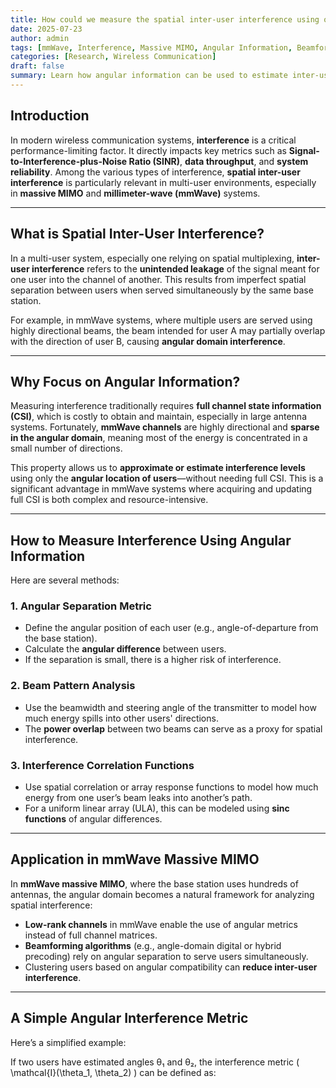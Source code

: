 ```yaml
---
title: How could we measure the spatial inter-user interference using only the angular information ? 
date: 2025-07-23
author: admin
tags: [mmWave, Interference, Massive MIMO, Angular Information, Beamforming]
categories: [Research, Wireless Communication]
draft: false
summary: Learn how angular information can be used to estimate inter-user interference in mmWave massive MIMO systems without full channel state information.
---
```


## Introduction

In modern wireless communication systems, **interference** is a critical performance-limiting factor. It directly impacts key metrics such as **Signal-to-Interference-plus-Noise Ratio (SINR)**, **data throughput**, and **system reliability**. Among the various types of interference, **spatial inter-user interference** is particularly relevant in multi-user environments, especially in **massive MIMO** and **millimeter-wave (mmWave)** systems.

---

## What is Spatial Inter-User Interference?

In a multi-user system, especially one relying on spatial multiplexing, **inter-user interference** refers to the **unintended leakage** of the signal meant for one user into the channel of another. This results from imperfect spatial separation between users when served simultaneously by the same base station.

For example, in mmWave systems, where multiple users are served using highly directional beams, the beam intended for user A may partially overlap with the direction of user B, causing **angular domain interference**.

---

## Why Focus on Angular Information?

Measuring interference traditionally requires **full channel state information (CSI)**, which is costly to obtain and maintain, especially in large antenna systems. Fortunately, **mmWave channels** are highly directional and **sparse in the angular domain**, meaning most of the energy is concentrated in a small number of directions.

This property allows us to **approximate or estimate interference levels** using only the **angular location of users**—without needing full CSI. This is a significant advantage in mmWave systems where acquiring and updating full CSI is both complex and resource-intensive.

---

## How to Measure Interference Using Angular Information

Here are several methods:

### 1. Angular Separation Metric

- Define the angular position of each user (e.g., angle-of-departure from the base station).
- Calculate the **angular difference** between users.
- If the separation is small, there is a higher risk of interference.

### 2. Beam Pattern Analysis

- Use the beamwidth and steering angle of the transmitter to model how much energy spills into other users' directions.
- The **power overlap** between two beams can serve as a proxy for spatial interference.

### 3. Interference Correlation Functions

- Use spatial correlation or array response functions to model how much energy from one user’s beam leaks into another’s path.
- For a uniform linear array (ULA), this can be modeled using **sinc functions** of angular differences.

---

## Application in mmWave Massive MIMO

In **mmWave massive MIMO**, where the base station uses hundreds of antennas, the angular domain becomes a natural framework for analyzing spatial interference:

- **Low-rank channels** in mmWave enable the use of angular metrics instead of full channel matrices.
- **Beamforming algorithms** (e.g., angle-domain digital or hybrid precoding) rely on angular separation to serve users simultaneously.
- Clustering users based on angular compatibility can **reduce inter-user interference**.

---

## A Simple Angular Interference Metric

Here’s a simplified example:

If two users have estimated angles θ₁ and θ₂, the interference metric \( \mathcal{I}(\theta_1, \theta_2) \) can be defined as:

